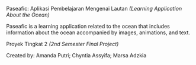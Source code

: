 Paseafic: Aplikasi Pembelajaran Mengenai Lautan _(Learning Application About the Ocean)_

Paseafic is a learning application related to the ocean that includes information about
the ocean accompanied by images, animations, and text.

Proyek Tingkat 2 _(2nd Semester Final Project)_ 

Created by:
Amanda Putri; Chyntia Assyifa; Marsa Adzkia
